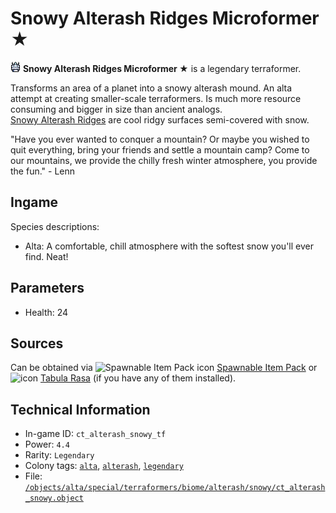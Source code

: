 # Snowy Alterash Ridges Microformer ★

<img src="https://raw.githubusercontent.com/Ceterai/Enternia/main/objects/alta/special/terraformers/biome/alterash/snowy/icon.png" alt="Snowy Alterash Ridges Microformer ★ icon" loading="lazy" width="auto" height="16px"/> **Snowy Alterash Ridges Microformer ★** is a legendary terraformer.

Transforms an area of a planet into a snowy alterash mound. An alta attempt at creating smaller-scale terraformers. Is much more resource consuming and bigger in size than ancient analogs.  
[Snowy Alterash Ridges](https://ceterai.github.io/MyEnternia/Wiki/SnowyAlterashRidges) are cool ridgy surfaces semi-covered with snow.

"Have you ever wanted to conquer a mountain? Or maybe you wished to quit everything, bring your friends and settle a mountain camp? Come to our mountains, we provide the chilly fresh winter atmosphere, you provide the fun." - Lenn

## Ingame

Species descriptions:

- Alta: A comfortable, chill atmosphere with the softest snow you'll ever find. Neat!

## Parameters

- Health: 24

## Sources

Can be obtained via <img src="https://raw.githubusercontent.com/Silverfeelin/Starbound-SpawnableItemPack/master/interface/sip/iconSmall.png" alt="Spawnable Item Pack icon" width="18" height="14"/> [Spawnable Item Pack](https://steamcommunity.com/sharedfiles/filedetails/?id=733665104) or <img src="https://steamuserimages-a.akamaihd.net/ugc/263843960696222713/3EC9A7C005541F7D577EBCB8C5736B4EFC9973D6/" alt="icon" width="8" height="12"/> [Tabula Rasa](https://community.playstarbound.com/resources/the-tabula-rasa.3222/) (if you have any of them installed).

## Technical Information

- In-game ID: `ct_alterash_snowy_tf`
- Power: `4.4`
- Rarity: `Legendary`
- Colony tags: [`alta`](https://ceterai.github.io/MyEnternia/Wiki/Tags/Alta), [`alterash`](https://ceterai.github.io/MyEnternia/Wiki/Tags/Alterash), [`legendary`](https://ceterai.github.io/MyEnternia/Wiki/Tags/Legendary)
- File: [`/objects/alta/special/terraformers/biome/alterash/snowy/ct_alterash_snowy.object`](https://github.com/Ceterai/Enternia/blob/main/objects/alta/special/terraformers/biome/alterash/snowy/ct_alterash_snowy.object)

